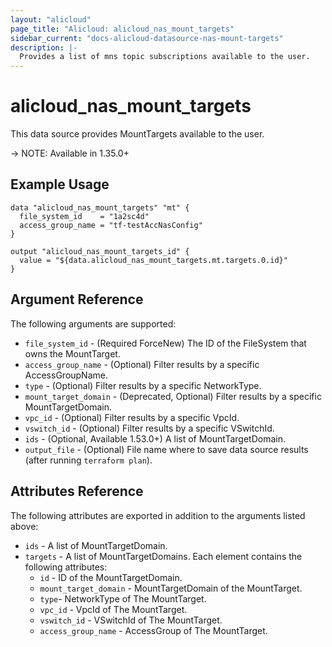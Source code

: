 ```yaml
---
layout: "alicloud"
page_title: "Alicloud: alicloud_nas_mount_targets"
sidebar_current: "docs-alicloud-datasource-nas-mount-targets"
description: |-
  Provides a list of mns topic subscriptions available to the user.
---
```


# alicloud\_nas_mount_targets

This data source provides MountTargets available to the user.

-> NOTE: Available in 1.35.0+

## Example Usage

```
data "alicloud_nas_mount_targets" "mt" {
  file_system_id    = "1a2sc4d"
  access_group_name = "tf-testAccNasConfig"
}

output "alicloud_nas_mount_targets_id" {
  value = "${data.alicloud_nas_mount_targets.mt.targets.0.id}"
}
```

## Argument Reference

The following arguments are supported:

* `file_system_id` - (Required ForceNew) The ID of the FileSystem that owns the MountTarget.
* `access_group_name` - (Optional) Filter results by a specific AccessGroupName.
* `type` - (Optional) Filter results by a specific NetworkType.
* `mount_target_domain` - (Deprecated, Optional) Filter results by a specific MountTargetDomain.
* `vpc_id` - (Optional) Filter results by a specific VpcId.
* `vswitch_id` - (Optional) Filter results by a specific VSwitchId.
* `ids` - (Optional, Available 1.53.0+) A list of MountTargetDomain.
* `output_file` - (Optional) File name where to save data source results (after running `terraform plan`).

## Attributes Reference

The following attributes are exported in addition to the arguments listed above:

* `ids` - A list of MountTargetDomain.
* `targets` - A list of MountTargetDomains. Each element contains the following attributes:
   * `id` - ID of the MountTargetDomain.
   * `mount_target_domain` - MountTargetDomain of the MountTarget.
   * `type`- NetworkType of The MountTarget.
   * `vpc_id` - VpcId of The MountTarget.
   * `vswitch_id` - VSwitchId of The MountTarget.
   * `access_group_name` - AccessGroup of The MountTarget.
